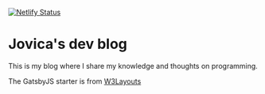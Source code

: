[![Netlify Status](https://api.netlify.com/api/v1/badges/8ec719ad-c2f8-4529-b97d-e7561a9eaf33/deploy-status)](https://app.netlify.com/sites/gallant-lumiere-45beff/deploys) &nbsp;

# Jovica's dev blog

This is my blog where I share my knowledge and thoughts on programming.

The GatsbyJS starter is from <a href="https://w3layouts.com/">W3Layouts</a>
